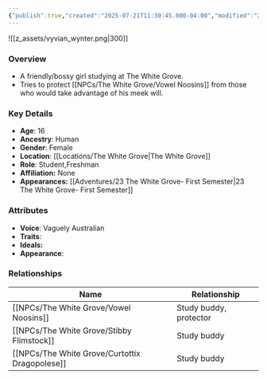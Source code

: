 ```yaml
---
{"publish":true,"created":"2025-07-21T11:30:45.000-04:00","modified":"2025-09-24T08:04:24.632-04:00","published":"2025-09-24T08:04:24.632-04:00","cssclasses":"","Age":"16","Ancestry":"Human","Gender":"Female","Location":["[[Locations/The White Grove]]"],"Role":["Student","Freshman"],"Affiliation":["None"],"Appearances":["[[23 The White Grove- First Semester]]"]}
---
```



![[z_assets/vyvian_wynter.png|300]]

### Overview
- A friendly/bossy girl studying at The White Grove.
- Tries to protect [[NPCs/The White Grove/Vowel Noosins]] from those who would take advantage of his meek will.

### Key Details
- **Age**: 16
- **Ancestry**: Human
- **Gender**: Female
- **Location**: [[Locations/The White Grove\|The White Grove]]
- **Role**: Student,Freshman
- **Affiliation:** None
- **Appearances:** [[Adventures/23 The White Grove- First Semester\|23 The White Grove- First Semester]]

### Attributes
- **Voice**: Vaguely Australian
- **Traits**: 
- **Ideals:** 
- **Appearance**:

### Relationships

| Name                      | Relationship           |
| ------------------------- | ---------------------- |
| [[NPCs/The White Grove/Vowel Noosins]]         | Study buddy, protector |
| [[NPCs/The White Grove/Stibby Flimstock]]      | Study buddy            |
| [[NPCs/The White Grove/Curtottix Dragopolese]] | Study buddy            |

